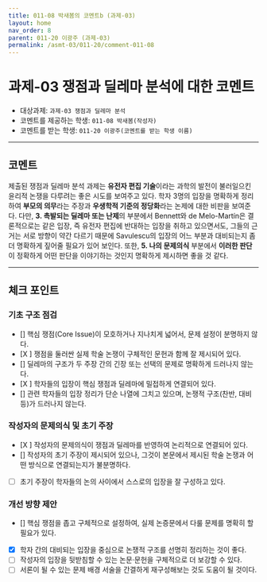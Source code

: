 ```yaml
---
title: 011-08 박새봄의 코멘트b (과제-03) 
layout: home
nav_order: 8
parent: 011-20 이광주 (과제-03)
permalink: /asmt-03/011-20/comment-011-08
---
```


# 과제-03 쟁점과 딜레마 분석에 대한 코멘트

- 대상과제: `과제-03 쟁점과 딜레마 분석`
- 코멘트를 제공하는 학생: `011-08 박새봄(작성자)` 
- 코멘트를 받는 학생: `011-20 이광주(코멘트를 받는 학생 이름)` 

---

## 코멘트

제출된 쟁점과 딜레마 분석 과제는 **유전자 편집 기술**이라는 과학의 발전이 불러일으킨 윤리적 논쟁을 다루려는 좋은 시도를 보여주고 있다. 학자 3명의 입장을 명확하게 정리하여 **부모의 의무**라는 주장과 **우생학적 기준의 정당화**라는 논제에 대한 비판을 보여준다. 다만, **3. 촉발되는 딜레마 또는 난제**의 부분에서 Bennett와 de Melo-Martín은 결론적으로는 같은 입장, 즉 유전자 편집에 반대하는 입장을 취하고 있으면서도, 그들의 근거는 서로 방향이 약간 다르기 때문에 Savulescu의 입장의 어느 부분과 대비되는지 좀 더 명확하게 짚어줄 필요가 있어 보인다. 또한, **5. 나의 문제의식** 부분에서 **이러한 판단**이 정확하게 어떤 판단을 이야기하는 것인지 명확하게 제시하면 좋을 것 같다. 

---

## 체크 포인트

### **기초 구조 점검**
- [] 핵심 쟁점(Core Issue)이 모호하거나 지나치게 넓어서, 문제 설정이 분명하지 않다.
- [X ] 쟁점을 둘러싼 실제 학술 논쟁이 구체적인 문헌과 함께 잘 제시되어 있다.
- [] 딜레마의 구조가 두 주장 간의 긴장 또는 선택의 문제로 명확하게 드러나지 않는다.
- [X ] 학자들의 입장이 핵심 쟁점과 딜레마에 밀접하게 연결되어 있다.
- [] 관련 학자들의 입장 정리가 단순 나열에 그치고 있으며, 논쟁적 구조(찬반, 대비 등)가 드러나지 않는다.

### **작성자의 문제의식 및 초기 주장**
- [X ] 작성자의 문제의식이 쟁점과 딜레마를 반영하여 논리적으로 연결되어 있다.
- [] 작성자의 초기 주장이 제시되어 있으나, 그것이 본문에서 제시된 학술 논쟁과 어떤 방식으로 연결되는지가 불분명하다.
- [ ] 초기 주장이 학자들의 논의 사이에서 스스로의 입장을 잘 구성하고 있다.

### **개선 방향 제안**
- [] 핵심 쟁점을 좁고 구체적으로 설정하여, 실제 논증문에서 다룰 문제를 명확히 할 필요가 있다.
- [X] 학자 간의 대비되는 입장을 중심으로 논쟁적 구조를 선명히 정리하는 것이 좋다.
- [ ] 작성자의 입장을 뒷받침할 수 있는 논문·문헌을 구체적으로 더 보강할 수 있다.
- [ ] 서론이 될 수 있는 문제 배경 서술을 간결하게 재구성해보는 것도 도움이 될 것이다.